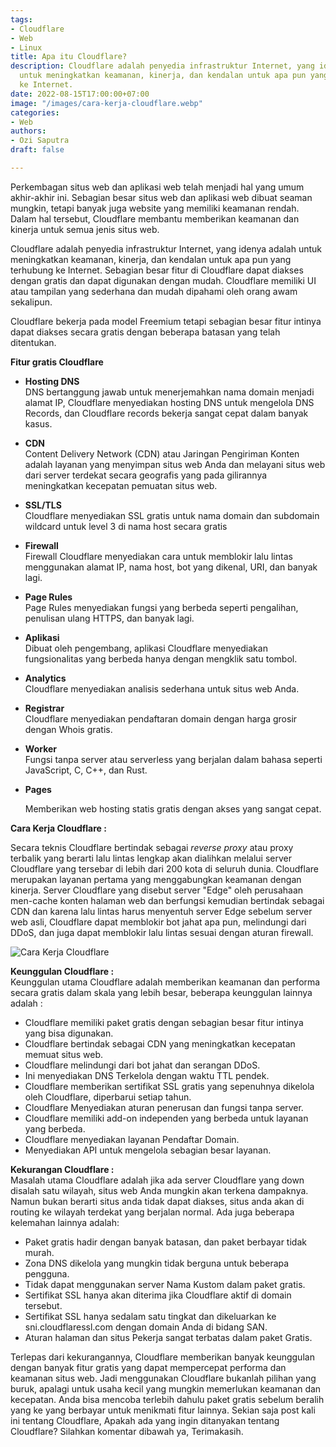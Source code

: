 ```yaml
---
tags:
- Cloudflare
- Web
- Linux
title: Apa itu Cloudflare?
description: Cloudflare adalah penyedia infrastruktur Internet, yang idenya adalah
  untuk meningkatkan keamanan, kinerja, dan kendalan untuk apa pun yang terhubung
  ke Internet.
date: 2022-08-15T17:00:00+07:00
image: "/images/cara-kerja-cloudflare.webp"
categories:
- Web
authors:
- Ozi Saputra
draft: false

---
```

Perkembagan situs web dan aplikasi web telah menjadi hal yang umum akhir-akhir ini. Sebagian besar situs web dan aplikasi web dibuat seaman mungkin, tetapi banyak juga website yang memiliki keamanan rendah. Dalam hal tersebut, Cloudflare membantu memberikan keamanan dan kinerja untuk semua jenis situs web.

Cloudflare adalah penyedia infrastruktur Internet, yang idenya adalah untuk meningkatkan keamanan, kinerja, dan kendalan untuk apa pun yang terhubung ke Internet. Sebagian besar fitur di Cloudflare dapat diakses dengan gratis dan dapat digunakan dengan mudah. Cloudflare memiliki UI atau tampilan yang sederhana dan mudah dipahami oleh orang awam sekalipun.

Cloudflare bekerja pada model Freemium tetapi sebagian besar fitur intinya dapat diakses secara gratis dengan beberapa batasan yang telah ditentukan.

**Fitur gratis  Cloudflare**

* **Hosting DNS**  
  DNS bertanggung jawab untuk menerjemahkan nama domain menjadi alamat IP, Cloudflare menyediakan hosting DNS untuk mengelola DNS Records, dan Cloudflare records bekerja sangat cepat dalam banyak kasus.
* **CDN**  
  Content Delivery Network (CDN) atau Jaringan Pengiriman Konten adalah layanan yang menyimpan situs web Anda dan melayani situs web dari server terdekat secara geografis yang pada gilirannya meningkatkan kecepatan pemuatan situs web.
* **SSL/TLS**  
  Cloudflare menyediakan SSL gratis untuk nama domain dan subdomain wildcard untuk level 3 di nama host secara gratis
* **Firewall**  
  Firewall Cloudflare menyediakan cara untuk memblokir lalu lintas menggunakan alamat IP, nama host, bot yang dikenal, URI, dan banyak lagi.
* **Page Rules**  
  Page Rules menyediakan fungsi yang berbeda seperti pengalihan, penulisan ulang HTTPS, dan banyak lagi.
* **Aplikasi**  
  Dibuat oleh pengembang, aplikasi Cloudflare menyediakan fungsionalitas yang berbeda hanya dengan mengklik satu tombol.
* **Analytics**  
  Cloudflare menyediakan analisis sederhana untuk situs web Anda.
* **Registrar**  
  Cloudflare menyediakan pendaftaran domain dengan harga grosir dengan Whois gratis.
* **Worker**  
  Fungsi tanpa server atau serverless yang berjalan dalam bahasa seperti JavaScript, C, C++, dan Rust.
* **Pages**

  Memberikan web hosting statis gratis dengan akses yang sangat cepat.

**Cara Kerja Cloudflare :**

Secara teknis Cloudflare bertindak sebagai _reverse proxy_ atau proxy terbalik yang berarti lalu lintas lengkap akan dialihkan melalui server Cloudflare yang tersebar di lebih dari 200 kota di seluruh dunia. Cloudflare merupakan layanan pertama yang menggabungkan keamanan dengan kinerja. Server Cloudflare yang disebut server "Edge" oleh perusahaan men-cache konten halaman web dan berfungsi kemudian bertindak sebagai CDN dan karena lalu lintas harus menyentuh server Edge sebelum server web asli, Cloudflare dapat memblokir bot jahat apa pun, melindungi dari DDoS, dan juga dapat memblokir lalu lintas sesuai dengan aturan firewall.

![Cara Kerja Cloudflare](/images/posts/cara-kerja-cloudflare.png "Cara Kerja Cloudflare")

**Keunggulan Cloudflare :**  
Keunggulan utama Cloudflare adalah memberikan keamanan dan performa secara gratis dalam skala yang lebih besar, beberapa keunggulan lainnya adalah :

* Cloudflare memiliki paket gratis dengan sebagian besar fitur intinya yang bisa digunakan.
* Cloudflare bertindak sebagai CDN yang meningkatkan kecepatan memuat situs web.
* Cloudflare melindungi dari bot jahat dan serangan DDoS.
* Ini menyediakan DNS Terkelola dengan waktu TTL pendek.
* Cloudflare memberikan sertifikat SSL gratis yang sepenuhnya dikelola oleh Cloudflare, diperbarui setiap tahun.
* Cloudflare Menyediakan aturan penerusan dan fungsi tanpa server.
* Cloudflare memiliki add-on independen yang berbeda untuk layanan yang berbeda.
* Cloudflare menyediakan layanan Pendaftar Domain.
* Menyediakan API untuk mengelola sebagian besar layanan.

**Kekurangan Cloudflare :**  
Masalah utama Cloudflare adalah jika ada server Cloudflare yang down disalah satu wilayah, situs web Anda mungkin akan terkena dampaknya. Namun bukan berarti situs anda tidak dapat diakses, situs anda akan di routing ke wilayah terdekat yang berjalan normal. Ada juga beberapa kelemahan lainnya adalah:

* Paket gratis hadir dengan banyak batasan, dan paket berbayar tidak murah.
* Zona DNS dikelola yang mungkin tidak berguna untuk beberapa pengguna.
* Tidak dapat menggunakan server Nama Kustom dalam paket gratis.
* Sertifikat SSL hanya akan diterima jika Cloudflare aktif di domain tersebut.
* Sertifikat SSL hanya sedalam satu tingkat dan dikeluarkan ke sni.cloudflaressl.com dengan domain Anda di bidang SAN.
* Aturan halaman dan situs Pekerja sangat terbatas dalam paket Gratis.

Terlepas dari kekurangannya, Cloudflare memberikan banyak keunggulan dengan banyak fitur gratis yang dapat mempercepat performa dan keamanan situs web. Jadi menggunakan Cloudflare bukanlah pilihan yang buruk, apalagi untuk usaha kecil yang mungkin memerlukan keamanan dan kecepatan. Anda bisa mencoba terlebih dahulu paket gratis sebelum beralih yang ke yang berbayar untuk menikmati fitur lainnya. Sekian saja post kali ini tentang Cloudflare, Apakah ada yang ingin ditanyakan tentang Cloudflare? Silahkan komentar dibawah ya, Terimakasih.